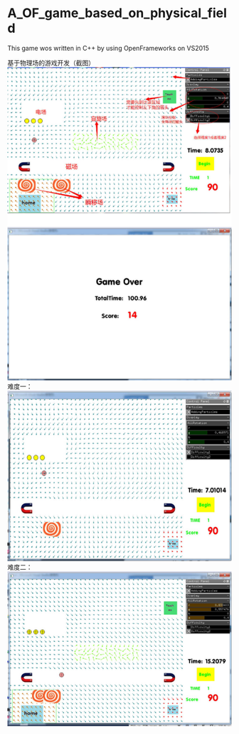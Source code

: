 # A_OF_game_based_on_physical_field
This game wos written in C++ by using OpenFrameworks on VS2015

  基于物理场的游戏开发（截图）
![image](https://github.com/1030514211/A_OF_game_based_on_physical_field/raw/master/image/1.png)
  难度一：
![image](https://github.com/1030514211/A_OF_game_based_on_physical_field/raw/master/image/2.png)
  难度二：
![image](https://github.com/1030514211/A_OF_game_based_on_physical_field/raw/master/image/3.png)
